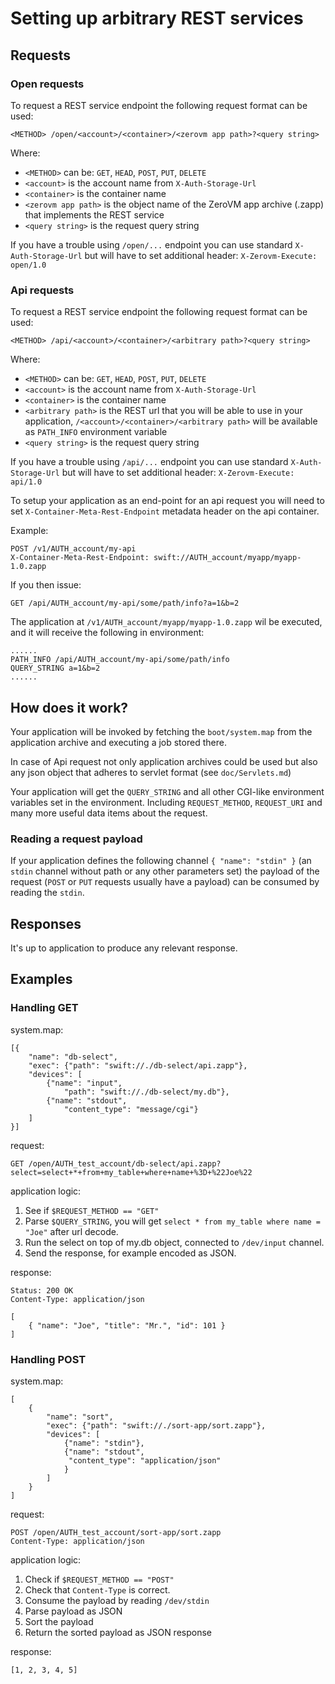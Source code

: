 # Setting up arbitrary REST services

## Requests

### Open requests

To request a REST service endpoint the following request format can be used:

    <METHOD> /open/<account>/<container>/<zerovm app path>?<query string>

Where:
 
- `<METHOD>` can be: `GET`, `HEAD`, `POST`, `PUT`, `DELETE`
- `<account>` is the account name from `X-Auth-Storage-Url`
- `<container>` is the container name
- `<zerovm app path>` is the object name of the ZeroVM app archive (.zapp) 
that implements the REST service
- `<query string>` is the request query string

If you have a trouble using `/open/...` endpoint you can use standard 
`X-Auth-Storage-Url` but will have to set additional header: 
`X-Zerovm-Execute: open/1.0`

### Api requests

To request a REST service endpoint the following request format can be used:

    <METHOD> /api/<account>/<container>/<arbitrary path>?<query string>

Where:
 
- `<METHOD>` can be: `GET`, `HEAD`, `POST`, `PUT`, `DELETE`
- `<account>` is the account name from `X-Auth-Storage-Url`
- `<container>` is the container name
- `<arbitrary path>` is the REST url that you will be able to use in your 
application, `/<account>/<container>/<arbitrary path>` will be available as 
`PATH_INFO` environment variable
- `<query string>` is the request query string

If you have a trouble using `/api/...` endpoint you can use standard 
`X-Auth-Storage-Url` but will have to set additional header: 
`X-Zerovm-Execute: api/1.0`

To setup your application as an end-point for an api request you will need 
to set `X-Container-Meta-Rest-Endpoint` metadata header on the api container.

Example:

    POST /v1/AUTH_account/my-api
    X-Container-Meta-Rest-Endpoint: swift://AUTH_account/myapp/myapp-1.0.zapp

If you then issue:

    GET /api/AUTH_account/my-api/some/path/info?a=1&b=2
    
The application at `/v1/AUTH_account/myapp/myapp-1.0.zapp` wil be executed, 
and it will receive the following in environment:
    
    ......
    PATH_INFO /api/AUTH_account/my-api/some/path/info
    QUERY_STRING a=1&b=2
    ......
    
## How does it work?

Your application will be invoked by fetching the `boot/system.map` from the 
application archive and executing a job stored there.

In case of Api request not only application archives could be used but also 
any json object that adheres to servlet format (see `doc/Servlets.md`)

Your application will get the `QUERY_STRING` and all other CGI-like 
environment variables set in the environment. Including `REQUEST_METHOD`, 
`REQUEST_URI` and many more useful data items about the request.

### Reading a request payload

If your application defines the following channel `{ "name": "stdin" }` (an 
`stdin` channel without path or any other parameters set) the payload of the
 request (`POST` or `PUT` requests usually have a payload) can be consumed 
 by reading the `stdin`.
 
## Responses

It's up to application to produce any relevant response.

## Examples

### Handling GET

system.map:

    [{
        "name": "db-select",
        "exec": {"path": "swift://./db-select/api.zapp"},
        "devices": [
            {"name": "input",
                "path": "swift://./db-select/my.db"},
            {"name": "stdout",
                "content_type": "message/cgi"}
        ]
    }]
    
request:

    GET /open/AUTH_test_account/db-select/api.zapp?select=select+*+from+my_table+where+name+%3D+%22Joe%22
    
application logic:
    
1. See if `$REQUEST_METHOD == "GET"`
2. Parse `$QUERY_STRING`, you will get `select * from my_table where name = 
"Joe"` after url decode.
3. Run the select on top of my.db object, connected to `/dev/input` channel.
4. Send the response, for example encoded as JSON.

response:

    Status: 200 OK
    Content-Type: application/json
    
    [
        { "name": "Joe", "title": "Mr.", "id": 101 }
    ]
    
### Handling POST

system.map:

    [
        {
            "name": "sort",
            "exec": {"path": "swift://./sort-app/sort.zapp"},
            "devices": [
                {"name": "stdin"},
                {"name": "stdout",
                 "content_type": "application/json"
                }
            ]
        }
    ]
    
request:

    POST /open/AUTH_test_account/sort-app/sort.zapp
    Content-Type: application/json
    
application logic:
    
1. Check if `$REQUEST_METHOD == "POST"`
2. Check that `Content-Type` is correct.
3. Consume the payload by reading `/dev/stdin`
4. Parse payload as JSON
5. Sort the payload
6. Return the sorted payload as JSON response

response:
   
    [1, 2, 3, 4, 5]